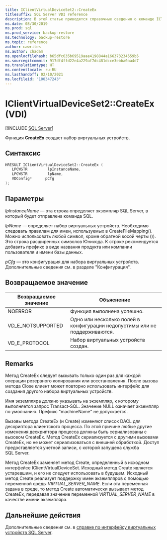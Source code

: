 ```yaml
---
title: IClientVirtualDeviceSet2::CreateEx
titlesuffix: SQL Server VDI reference
description: В этой статье приводятся справочные сведения о команде IClientVirtualDeviceSet2::CreateEx.
ms.date: 08/30/2019
ms.prod: sql
ms.prod_service: backup-restore
ms.technology: backup-restore
ms.topic: reference
author: cawrites
ms.author: chadam
ms.openlocfilehash: b65dfc635b69519aae4198844a166373234559b5
ms.sourcegitcommit: 917df4ffd22e4a229af7dc481dcce3ebba0aa4d7
ms.translationtype: HT
ms.contentlocale: ru-RU
ms.lasthandoff: 02/10/2021
ms.locfileid: "100347243"
---
```

# <a name="iclientvirtualdeviceset2createex-vdi"></a>IClientVirtualDeviceSet2::CreateEx (VDI)

[!INCLUDE [SQL Server](../../../includes/applies-to-version/sqlserver.md)]

Функция **CreateEx** создает набор виртуальных устройств.

## <a name="syntax"></a>Синтаксис

```c
HRESULT IClientVirtualDeviceSet2::CreateEx (
   LPCWSTR         lpInstanceName,
   LPCWSTR         lpName,
   VDConfig*      pCfg
);
```

## <a name="parameters"></a>Параметры

*lpInstanceName* — эта строка определяет экземпляр SQL Server, в который будет отправлена команда SQL.

*lpName* — определяет набор виртуальных устройств. Необходимо следовать правилам для имен, используемых в CreateFileMapping(). Можно использовать любой символ, кроме обратной косой черты (\)). Это строка расширенных символов Юникода. К строке рекомендуется добавить префикс в виде названия продукта или компании пользователя и имени базы данных.

*pCfg* — это конфигурация для набора виртуальных устройств. Дополнительные сведения см. в разделе "Конфигурация".

## <a name="return-value"></a>Возвращаемое значение

|Возвращаемое значение | Объяснение |
|---|---|
| NOERROR | Функция выполнена успешно. |
| VD_E_NOTSUPPORTED | Одно или несколько полей в конфигурации недопустимы или не поддерживаются. |
| VD_E_PROTOCOL | Набор виртуальных устройств создан. |

## <a name="remarks"></a>Remarks

Метод CreateEx следует вызывать только один раз для каждой операции резервного копирования или восстановления. После вызова метода Close клиент может повторно использовать интерфейс для создания другого набора виртуальных устройств.

Имя экземпляра должно указывать на экземпляр, к которому выполняется запрос Transact-SQL. Значение NULL означает экземпляр по умолчанию. Префикс "machineName\" не допускается.

Вызовы метода CreateEx (и Create) изменяют список DACL для дескриптора клиентского процесса. По этой причине любые другие изменения дескриптора процесса должны быть сериализованы с вызовом CreateEx. Метод CreateEx сериализуется с другими вызовами CreateEx, но не может сериализоваться с внешней обработкой. Доступ предоставляется учетной записи, с которой запущена служба SQL Server.

Метод CreateEx заменяет метод Create, определенный в исходном интерфейсе IClientVirtualDeviceSet. Исходный метод Create является устаревшим, и его не следует использовать в будущем. Исходный метод Create реализует поддержку имен экземпляров с помощью переменной среды _VIRTUAL_SERVER_NAME_. Если эта переменная задана в среде, то метод Create автоматически вызывает метод CreateEx, передавая значение переменной _VIRTUAL_SERVER_NAME_ в качестве имени экземпляра.

## <a name="next-steps"></a>Дальнейшие действия

Дополнительные сведения см. в [справке по интерфейсу виртуальных устройств SQL Server](reference-virtual-device-interface.md).